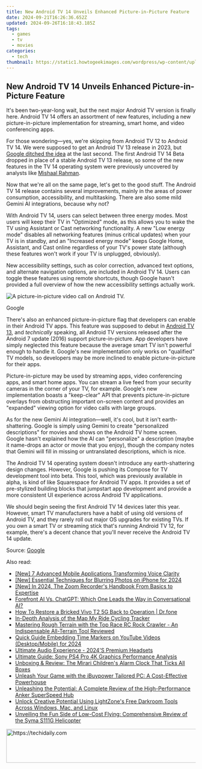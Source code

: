 ```yaml
---
title: New Android TV 14 Unveils Enhanced Picture-in-Picture Feature
date: 2024-09-21T16:26:36.652Z
updated: 2024-09-26T16:18:43.185Z
tags:
  - games
  - tv
  - movies
categories:
  - tech
thumbnail: https://static1.howtogeekimages.com/wordpress/wp-content/uploads/2024/05/24.jpg
---
```


## New Android TV 14 Unveils Enhanced Picture-in-Picture Feature

It's been two-year-long wait, but the next major Android TV version is finally here. Android TV 14 offers an assortment of new features, including a new picture-in-picture implementation for streaming, smart home, and video conferencing apps.

 For those wondering—yes, we're skipping from Android TV 12 to Android TV 14\. We were supposed to get an Android TV 13 release in 2023, but [Google ditched the idea](https://9to5google.com/2023/06/07/google-tv-android-14-beta/) at the last second. The first Android TV 14 Beta dropped in place of a stable Android TV 13 release, so some of the new features in the TV 14 operating system were previously uncovered by analysts like [Mishaal Rahman](https://twitter.com/MishaalRahman/status/1699886923328745634).

 Now that we're all on the same page, let's get to the good stuff. The Android TV 14 release contains several improvements, mainly in the areas of power consumption, accessibility, and multitasking. There are also some mild Gemini AI integrations, because why not?

 With Android TV 14, users can select between three energy modes. Most users will keep their TV in "Optimized" mode, as this allows you to wake the TV using Assistant or Cast networking functionality. A new "Low energy mode" disables all networking features (minus critical updates) when your TV is in standby, and an "Increased energy mode" keeps Google Home, Assistant, and Cast online regardless of your TV's power state (although these features won't work if your TV is unplugged, obviously).

 New accessibility settings, such as color correction, advanced text options, and alternate navigation options, are included in Android TV 14\. Users can toggle these features using remote shortcuts, though Google hasn't provided a full overview of how the new accessibility settings actually work.

![A picture-in-picture video call on Android TV.](https://static1.howtogeekimages.com/wordpress/wp-content/uploads/2024/05/23.jpg) 

Google

 There's also an enhanced picture-in-picture flag that developers can enable in their Android TV apps. This feature was supposed to debut in [Android TV 13](https://howto.techidaily.com/9-solutions-to-fix-itel-p40-system-crash-issue-drfone-by-drfone-fix-android-problems-fix-android-problems/), and _technically_ speaking, all Android TV versions released after the Android 7 update (2016) support picture-in-picture. App developers have simply neglected this feature because the average smart TV isn't powerful enough to handle it. Google's new implementation only works on "qualified" TV models, so developers may be more inclined to enable picture-in-picture for their apps.

 Picture-in-picture may be used by streaming apps, video conferencing apps, and smart home apps. You can stream a live feed from your security cameras in the corner of your TV, for example. Google's new implementation boasts a "keep-clear" API that prevents picture-in-picture overlays from obstructing important on-screen content and provides an "expanded" viewing option for video calls with large groups.

 As for the new Gemini AI integration—well, it's cool, but it isn't earth-shattering. Google is simply using Gemini to create "personalized descriptions" for movies and shows on the Android TV home screen. Google hasn't explained how the AI can "personalize" a description (maybe it name-drops an actor or movie that you enjoy), though the company notes that Gemini will fill in missing or untranslated descriptions, which is nice.

 The Android TV 14 operating system doesn't introduce any earth-shattering design changes. However, Google is pushing its Compose for TV development tool into beta. This tool, which was previously available in alpha, is kind of like Squarespace for Android TV apps. It provides a set of pre-stylized building blocks that jumpstart app development and provide a more consistent UI experience across Android TV applications.

 We should begin seeing the first Android TV 14 devices later this year. However, smart TV manufacturers have a habit of using old versions of Android TV, and they rarely roll out major OS upgrades for existing TVs. If you own a smart TV or streaming stick that's running Android TV 12, for example, there's a decent chance that you'll never receive the Android TV 14 update.

 Source: [Google](https://android-developers.googleblog.com/2024/05/android-14-and-compose-on-tv.html)

<ins class="adsbygoogle"
     style="display:block"
     data-ad-format="autorelaxed"
     data-ad-client="ca-pub-7571918770474297"
     data-ad-slot="1223367746"></ins>

<ins class="adsbygoogle"
     style="display:block"
     data-ad-client="ca-pub-7571918770474297"
     data-ad-slot="8358498916"
     data-ad-format="auto"
     data-full-width-responsive="true"></ins>

<span class="atpl-alsoreadstyle">Also read:</span>
<div><ul>
<li><a href="https://desktop-recording.techidaily.com/new-7-advanced-mobile-applications-transforming-voice-clarity/"><u>[New] 7 Advanced Mobile Applications Transforming Voice Clarity</u></a></li>
<li><a href="https://fox-blue.techidaily.com/new-essential-techniques-for-blurring-photos-on-iphone-for-2024/"><u>[New] Essential Techniques for Blurring Photos on iPhone for 2024</u></a></li>
<li><a href="https://desktop-recording.techidaily.com/new-in-2024-the-zoom-recorders-handbook-from-basics-to-expertise/"><u>[New] In 2024, The Zoom Recorder's Handbook From Basics to Expertise</u></a></li>
<li><a href="https://tech-revival.techidaily.com/forefront-ai-vs-chatgpt-which-one-leads-the-way-in-conversational-ai/"><u>Forefront AI Vs. ChatGPT: Which One Leads the Way in Conversational AI?</u></a></li>
<li><a href="https://fix-guide.techidaily.com/how-to-restore-a-bricked-vivo-t2-5g-back-to-operation-drfone-by-drfone-fix-android-problems-fix-android-problems/"><u>How To Restore a Bricked Vivo T2 5G Back to Operation | Dr.fone</u></a></li>
<li><a href="https://buynow-info.techidaily.com/in-depth-analysis-of-the-map-my-ride-cycling-tracker/"><u>In-Depth Analysis of the Map My Ride Cycling Tracker</u></a></li>
<li><a href="https://buynow-reviews.techidaily.com/mastering-rough-terrain-with-the-top-race-rc-rock-crawler-an-indispensable-all-terrain-tool-reviewed/"><u>Mastering Rough Terrain with the Top Race RC Rock Crawler - An Indispensable All-Terrain Tool Reviewed</u></a></li>
<li><a href="https://youtube-zero.techidaily.com/-guide-embedding-time-markers-on-youtube-videos-desktopmobile-for-2024/"><u>Quick Guide Embedding Time Markers on YouTube Videos (Desktop/Mobile) for 2024</u></a></li>
<li><a href="https://buynow-help.techidaily.com/ultimate-audio-experience-2024s-premium-headsets/"><u>Ultimate Audio Experience - 2024'S Premium Headsets</u></a></li>
<li><a href="https://buynow-help.techidaily.com/ultimate-guide-sony-ps4-pro-4k-graphics-performance-analysis/"><u>Ultimate Guide: Sony PS4 Pro 4K Graphics Performance Analysis</u></a></li>
<li><a href="https://buynow-help.techidaily.com/unboxing-and-review-the-mirari-childrens-alarm-clock-that-ticks-all-boxes/"><u>Unboxing & Review: The Mirari Children's Alarm Clock That Ticks All Boxes</u></a></li>
<li><a href="https://buynow-help.techidaily.com/unleash-your-game-with-the-ibuypower-tailored-pc-a-cost-effective-powerhouse/"><u>Unleash Your Game with the iBuypower Tailored PC: A Cost-Effective Powerhouse</u></a></li>
<li><a href="https://buynow-help.techidaily.com/unleashing-the-potential-a-complete-review-of-the-high-performance-anker-superspeed-hub/"><u>Unleashing the Potential: A Complete Review of the High-Performance Anker SuperSpeed Hub</u></a></li>
<li><a href="https://buynow-help.techidaily.com/unlock-creative-potential-using-lightzones-free-darkroom-tools-across-windows-mac-and-linux/"><u>Unlock Creative Potential Using LightZone's Free Darkroom Tools Across Windows, Mac, and Linux</u></a></li>
<li><a href="https://buynow-help.techidaily.com/unveiling-the-fun-side-of-low-cost-flying-comprehensive-review-of-the-syma-s111g-helicopter/"><u>Unveiling the Fun Side of Low-Cost Flying: Comprehensive Review of the Syma S111G Helicopter</u></a></li>
</ul></div>

<!-- affiliate ads begin -->
<a href="https://aligracehair.sjv.io/c/5597632/1886003/19272" target="_top" id="1886003">
  <img src="//a.impactradius-go.com/display-ad/19272-1886003" border="0" alt="https://techidaily.com" width="728" height="90"/>
</a>
<img height="0" width="0" src="https://aligracehair.sjv.io/i/5597632/1886003/19272" style="position:absolute;visibility:hidden;" border="0" />
<!-- affiliate ads end -->

